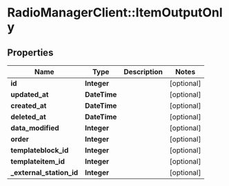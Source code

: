 # RadioManagerClient::ItemOutputOnly

## Properties
Name | Type | Description | Notes
------------ | ------------- | ------------- | -------------
**id** | **Integer** |  | [optional] 
**updated_at** | **DateTime** |  | [optional] 
**created_at** | **DateTime** |  | [optional] 
**deleted_at** | **DateTime** |  | [optional] 
**data_modified** | **Integer** |  | [optional] 
**order** | **Integer** |  | [optional] 
**templateblock_id** | **Integer** |  | [optional] 
**templateitem_id** | **Integer** |  | [optional] 
**_external_station_id** | **Integer** |  | [optional] 


